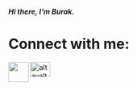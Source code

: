 **_Hi there, I'm Burak._**





# Connect with me:
<a href="https://www.linkedin.com/in/buraksahinturk/" rel="nofollow"><img width="40" src="https://camo.githubusercontent.com/f2fe6aaa8f2d385a9a5c68fabea2ef9ee8b0e505611cf9bf5d4689fcdc5669ac/68747470733a2f2f756e706b672e636f6d2f73696d706c652d69636f6e734076342f69636f6e732f6c696e6b6564696e2e737667" align="left" data-canonical-src="https://unpkg.com/simple-icons@v4/icons/linkedin.svg" style="max-width: 100%;"></a>

<a href="https://www.hackerrank.com/altayaltug1997" rel="nofollow"><img align="center" src="https://raw.githubusercontent.com/rahuldkjain/github-profile-readme-generator/master/src/images/icons/Social/hackerrank.svg" alt="altayaltug1997" height="30" width="40" style="max-width: 100%;"></a>




